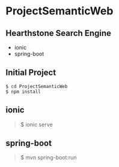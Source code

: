 # ProjectSemanticWeb

## Hearthstone Search Engine
* ionic
* spring-boot


## Initial Project
```
$ cd ProjectSemanticWeb
$ npm install
```

## ionic
> $ ionic serve

## spring-boot
> $ mvn spring-boot:run
